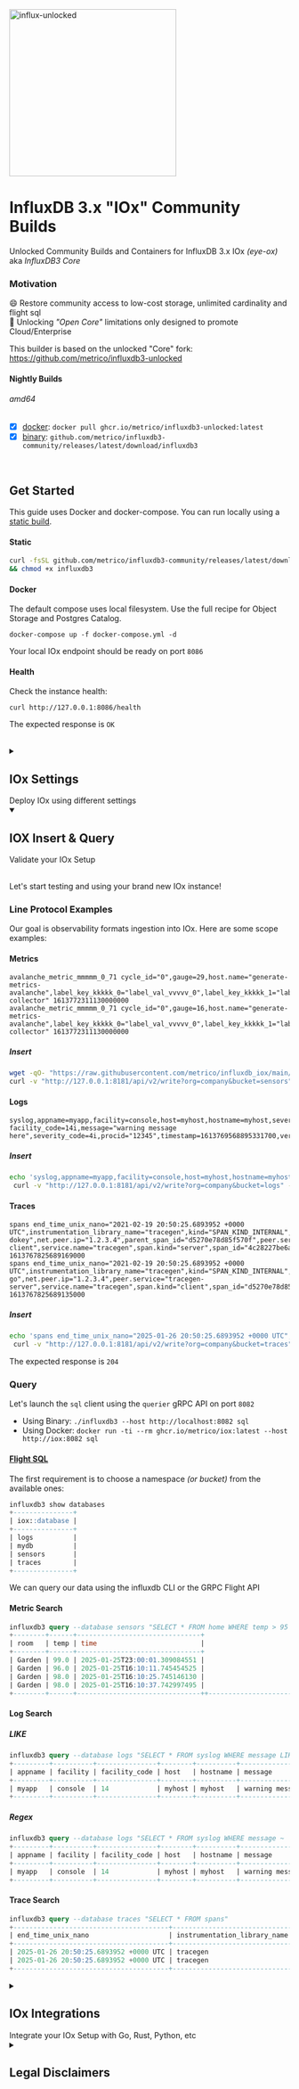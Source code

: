 <img width="300" alt="influx-unlocked" src="https://github.com/user-attachments/assets/cabf6239-2d95-4531-8bf0-054b6a97d5fe" />

# InfluxDB 3.x "IOx" Community Builds
Unlocked Community Builds and Containers for InfluxDB 3.x IOx _(eye-ox)_ aka _InfluxDB3 Core_

### Motivation
😄 Restore community access to low-cost storage, unlimited cardinality and flight sql<br>
🥵‍ Unlocking _"Open Core"_ limitations only designed to promote Cloud/Enterprise<br>

This builder is based on the unlocked "Core" fork: https://github.com/metrico/influxdb3-unlocked

#### Nightly Builds
###### amd64
  - [x] [docker](https://github.com/metrico/influxdb3-community/pkgs/container/influxdb3-unlocked): `docker pull ghcr.io/metrico/influxdb3-unlocked:latest`
  - [x] [binary](https://github.com/metrico/influxdb3-community/releases): `github.com/metrico/influxdb3-community/releases/latest/download/influxdb3`

<br>

## Get Started

This guide uses Docker and docker-compose. You can run locally using a [static build](https://github.com/metrico/influxdb3-community/releases).

#### Static
```bash
curl -fsSL github.com/metrico/influxdb3-community/releases/latest/download/influxdb3 -O \
&& chmod +x influxdb3
```

#### Docker

The default compose uses local filesystem. Use the full recipe for Object Storage and Postgres Catalog.

```
docker-compose up -f docker-compose.yml -d
```

Your local IOx endpoint should be ready on port `8086`

#### Health

Check the instance health: 
```
curl http://127.0.0.1:8086/health
```

The expected response is `OK`


<br>
  
<details>
    <summary><h2>IOx Settings</h2> Deploy IOx using different settings</summary>  
    
<br>  

```bash
      INFLUXDB3_MAX_HTTP_REQUEST_SIZE: "10485760"
      INFLUXDB3_GEN1_DURATION: "10m"
      INFLUXDB3_WAL_FLUSH_INTERVAL: "1s"
      INFLUXDB3_WAL_SNAPSHOT_SIZE: "600"
      INFLUXDB3_NUM_WAL_FILES_TO_KEEP: "50"
      INFLUXDB3_WAL_MAX_WRITE_BUFFER_SIZE: "100000"
      INFLUXDB3_BUFFER_MEM_LIMIT_MB: "5000"
      INFLUXDB3_PARQUET_MEM_CACHE_SIZE_MB: "1000"
      INFLUXDB3_FORCE_SNAPSHOT_MEM_THRESHOLD: "70%"
      INFLUXDB3_TELEMETRY_DISABLE_UPLOAD: true
      INFLUXDB3_NODE_IDENTIFIER_PREFIX: "bucket-id"
      INFLUXDB3_OBJECT_STORE: "file"
      INFLUXDB3_DB_DIR: "/data"
```

As write requests come in to the server, they are parsed, validated, and put into an in-memory WAL buffer. This buffer is flushed every second by default (can be changed through configuration), which will create a WAL file. Once the data is flushed to disk, it is put into a queryable in-memory buffer and then a response is sent back to the client that the write was successful. That data will now show up in queries to the server.

InfluxDB periodically snapshots the WAL to persist the oldest data in the queryable buffer, allowing the server to remove old WAL files. By default, the server will keep up to 900 WAL files buffered up (15 minutes of data) and attempt to persist the oldest 10 minutes, keeping the most recent 5 minutes around.

When the data is persisted out of the queryable buffer it is put into the configured object store as Parquet files. Those files are also put into an in-memory cache so that queries against the most recently persisted data do not have to go to object storage.

</details>
  

<details open=true>
    <summary><h2>IOX Insert & Query</h2> Validate your IOx Setup</summary>

<br>

Let's start testing and using your brand new IOx instance!  
  

### Line Protocol Examples

Our goal is observability formats ingestion into IOx. Here are some scope examples:

#### Metrics
```
avalanche_metric_mmmmm_0_71 cycle_id="0",gauge=29,host.name="generate-metrics-avalanche",label_key_kkkkk_0="label_val_vvvvv_0",label_key_kkkkk_1="label_val_vvvvv_1",label_key_kkkkk_2="label_val_vvvvv_2",label_key_kkkkk_3="label_val_vvvvv_3",label_key_kkkkk_4="label_val_vvvvv_4",label_key_kkkkk_5="label_val_vvvvv_5",label_key_kkkkk_6="label_val_vvvvv_6",label_key_kkkkk_7="label_val_vvvvv_7",label_key_kkkkk_8="label_val_vvvvv_8",label_key_kkkkk_9="label_val_vvvvv_9",port="9090",scheme="http",series_id="3",service.name="otel-collector" 1613772311130000000
avalanche_metric_mmmmm_0_71 cycle_id="0",gauge=16,host.name="generate-metrics-avalanche",label_key_kkkkk_0="label_val_vvvvv_0",label_key_kkkkk_1="label_val_vvvvv_1",label_key_kkkkk_2="label_val_vvvvv_2",label_key_kkkkk_3="label_val_vvvvv_3",label_key_kkkkk_4="label_val_vvvvv_4",label_key_kkkkk_5="label_val_vvvvv_5",label_key_kkkkk_6="label_val_vvvvv_6",label_key_kkkkk_7="label_val_vvvvv_7",label_key_kkkkk_8="label_val_vvvvv_8",label_key_kkkkk_9="label_val_vvvvv_9",port="9090",scheme="http",series_id="4",service.name="otel-collector" 1613772311130000000
```

##### Insert
```bash
wget -qO- "https://raw.githubusercontent.com/metrico/influxdb_iox/main/test_fixtures/lineproto/metrics.lp" | \
curl -v "http://127.0.0.1:8181/api/v2/write?org=company&bucket=sensors" --data-binary @-
```

#### Logs
```
syslog,appname=myapp,facility=console,host=myhost,hostname=myhost,severity=warning facility_code=14i,message="warning message here",severity_code=4i,procid="12345",timestamp=1613769568895331700,version=1
```

##### Insert
```bash
echo 'syslog,appname=myapp,facility=console,host=myhost,hostname=myhost,severity=warning facility_code=14i,message="warning message here",severity_code=4i,procid="12345",timestamp=1434055562000000000,version=1' | \
 curl -v "http://127.0.0.1:8181/api/v2/write?org=company&bucket=logs" --data-binary @-
```

#### Traces
```
spans end_time_unix_nano="2021-02-19 20:50:25.6893952 +0000 UTC",instrumentation_library_name="tracegen",kind="SPAN_KIND_INTERNAL",name="okey-dokey",net.peer.ip="1.2.3.4",parent_span_id="d5270e78d85f570f",peer.service="tracegen-client",service.name="tracegen",span.kind="server",span_id="4c28227be6a010e1",status_code="STATUS_CODE_OK",trace_id="7d4854815225332c9834e6dbf85b9380" 1613767825689169000
spans end_time_unix_nano="2021-02-19 20:50:25.6893952 +0000 UTC",instrumentation_library_name="tracegen",kind="SPAN_KIND_INTERNAL",name="lets-go",net.peer.ip="1.2.3.4",peer.service="tracegen-server",service.name="tracegen",span.kind="client",span_id="d5270e78d85f570f",status_code="STATUS_CODE_OK",trace_id="7d4854815225332c9834e6dbf85b9380" 1613767825689135000
```

##### Insert
```bash
echo 'spans end_time_unix_nano="2025-01-26 20:50:25.6893952 +0000 UTC",instrumentation_library_name="tracegen",kind="SPAN_KIND_INTERNAL",name="okey-dokey",net.peer.ip="1.2.3.4",parent_span_id="d5270e78d85f570f",peer.service="tracegen-client",service.name="tracegen",span.kind="server",span_id="4c28227be6a010e1",status_code="STATUS_CODE_OK",trace_id="7d4854815225332c9834e6dbf85b9380"' | \
 curl -v "http://127.0.0.1:8181/api/v2/write?org=company&bucket=traces" --data-binary @-
```

The expected response is `204`

### Query
Let's launch the `sql` client using the `querier` gRPC API on port `8082`

* Using Binary: `./influxdb3 --host http://localhost:8082 sql`
* Using Docker: `docker run -ti --rm ghcr.io/metrico/iox:latest --host http://iox:8082 sql`

#### [Flight SQL](https://github.com/influxdata/influxdb_iox/blob/main/docs/sql.md)

The first requirement is to choose a namespace _(or bucket)_ from the available ones:
```sql
influxdb3 show databases
+---------------+
| iox::database |
+---------------+
| logs          |
| mydb          |
| sensors       |
| traces        |
+---------------+

```

We can query our data using the influxdb CLI or the GRPC Flight API

#### Metric Search
```sql
influxdb3 query --database sensors "SELECT * FROM home WHERE temp > 95 LIMIT 4" 
+--------+------+-------------------------------+
| room   | temp | time                          |
+--------+------+-------------------------------+
| Garden | 99.0 | 2025-01-25T23:00:01.309084551 |
| Garden | 96.0 | 2025-01-25T16:10:11.745454525 |
| Garden | 98.0 | 2025-01-25T16:10:25.745146130 |
| Garden | 98.0 | 2025-01-25T16:10:37.742997495 |
+--------+------+-------------------------------++---------------------------------+----------------------+-------------+------------------+-------------------+--------------+-----------+------------+---------------+-------------+-------------------+-------------------+
```

#### Log Search
##### LIKE
```sql
influxdb3 query --database logs "SELECT * FROM syslog WHERE message LIKE '%here%'" 
+---------+----------+---------------+--------+----------+----------------------+--------+----------+---------------+-------------------------------+----------------+---------+
| appname | facility | facility_code | host   | hostname | message              | procid | severity | severity_code | time                          | timestamp      | version |
+---------+----------+---------------+--------+----------+----------------------+--------+----------+---------------+-------------------------------+----------------+---------+
| myapp   | console  | 14            | myhost | myhost   | warning message here | 12345  | warning  | 4             | 2025-01-25T23:57:02.459118350 | 1.434055562e18 | 1.0     |
+---------+----------+---------------+--------+----------+----------------------+--------+----------+---------------+-------------------------------+----------------+---------+

```
##### Regex
```sql
influxdb3 query --database logs "SELECT * FROM syslog WHERE message ~ '.+here'" 
+---------+----------+---------------+--------+----------+----------------------+--------+----------+---------------+-------------------------------+----------------+---------+
| appname | facility | facility_code | host   | hostname | message              | procid | severity | severity_code | time                          | timestamp      | version |
+---------+----------+---------------+--------+----------+----------------------+--------+----------+---------------+-------------------------------+----------------+---------+
| myapp   | console  | 14            | myhost | myhost   | warning message here | 12345  | warning  | 4             | 2025-01-25T23:57:02.459118350 | 1.434055562e18 | 1.0     |
+---------+----------+---------------+--------+----------+----------------------+--------+----------+---------------+-------------------------------+----------------+---------+
```

#### Trace Search
```sql
influxdb3 query --database traces "SELECT * FROM spans" 
+---------------------------------------+------------------------------+--------------------+------------+-------------+------------------+-----------------+--------------+-----------+------------------+----------------+-------------------------------+----------------------------------+
| end_time_unix_nano                    | instrumentation_library_name | kind               | name       | net.peer.ip | parent_span_id   | peer.service    | service.name | span.kind | span_id          | status_code    | time                          | trace_id                         |
+---------------------------------------+------------------------------+--------------------+------------+-------------+------------------+-----------------+--------------+-----------+------------------+----------------+-------------------------------+----------------------------------+
| 2025-01-26 20:50:25.6893952 +0000 UTC | tracegen                     | SPAN_KIND_INTERNAL | okey-dokey | 1.2.3.4     | d5270e78d85f570f | tracegen-client | tracegen     | server    | 4c28227be6a010e1 | STATUS_CODE_OK | 2025-01-26T00:01:02.450652384 | 7d4854815225332c9834e6dbf85b9380 |
| 2025-01-26 20:50:25.6893952 +0000 UTC | tracegen                     | SPAN_KIND_INTERNAL | okey-dokey | 1.2.3.4     | d5270e78d85f570f | tracegen-client | tracegen     | server    | 4c28227be6a010e1 | STATUS_CODE_OK | 2025-01-26T00:01:03.713172859 | 7d4854815225332c9834e6dbf85b9380 |
+---------------------------------------+------------------------------+--------------------+------------+-------------+------------------+-----------------+--------------+-----------+------------------+----------------+-------------------------------+----------------------------------+
```


</details>
                                                        
<details>
    <summary><h2>IOx Integrations</h2> Integrate your IOx Setup with Go, Rust, Python, etc</summary>  
  
> Official IOx FlightSQL clients:

  * [influxdb3-go](https://github.com/InfluxCommunity/influxdb3-go)
  * [influxdb3-js](https://github.com/InfluxCommunity/influxdb3-js)
  * [influxdb3-python](https://github.com/InfluxCommunity/influxdb3-python)
  * [influxdb3-java](https://github.com/InfluxCommunity/influxdb3-java)
  * [influxdb3-csharp](https://github.com/InfluxCommunity/influxdb3-csharp)

> Generic FlightSQL Drivers
  
  * [iox-community/python](https://github.com/metrico/iox-static-distro/tree/main/examples/python)
  * [iox-community/go](https://github.com/metrico/iox-static-distro/tree/main/examples/go)
  * [iox-community/rust](https://github.com/metrico/iox-static-distro/tree/main/examples/rust)
  * [influxdb-iox-client-go](https://github.com/influxdata/influxdb-iox-client-go)
  * [flightsql-dbapi-python](https://github.com/influxdata/flightsql-dbapi)
  * [influxdb_iox_client-rust](https://crates.io/crates/influxdb_iox_client)

  
<details>
    <summary><h3>Grafana</h3> Integrate your IOx Setup with Grafana</summary>  

  ### Grafana Client

Your service can be used with the [FlightSQL datasource](https://github.com/influxdata/grafana-flightsql-datasource) in Grafana:

![image](https://user-images.githubusercontent.com/1423657/239708678-8e947ae0-6710-4ae4-85c1-903f4c06b085.png)

Once ready, we can perform queries against our data using the FlightSQL query builder:

![image](https://user-images.githubusercontent.com/1423657/239708634-30b48942-d630-4feb-887d-5b6dc37f54d3.png)
                                                        
</details>

</details>

<details>
    <summary><h2>Legal Disclaimers</h2></summary>  
  
- All rights reserved by their respective owners. IOx and InfluxDB are a trademark of Influxdata.   
- This project is not connected or endorsed by Influxdata or the IOx project.
- Changes released under the same License terms as the original software. 
  
</details>
